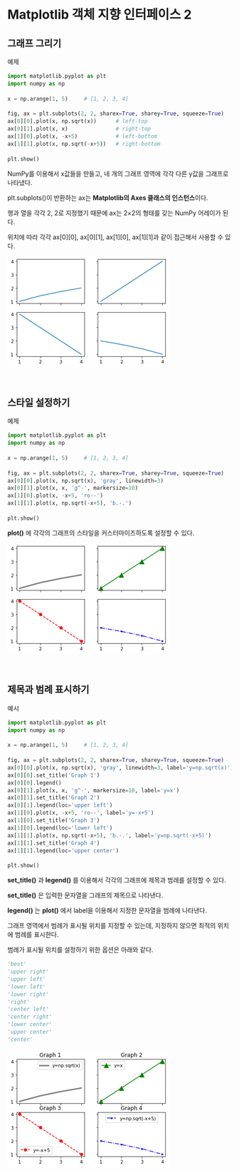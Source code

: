 # Matplotlib 객체 지향 인터페이스 2
## 그래프 그리기
예제  
```python
import matplotlib.pyplot as plt
import numpy as np

x = np.arange(1, 5)     # [1, 2, 3, 4]

fig, ax = plt.subplots(2, 2, sharex=True, sharey=True, squeeze=True)
ax[0][0].plot(x, np.sqrt(x))      # left-top
ax[0][1].plot(x, x)               # right-top
ax[1][0].plot(x, -x+5)            # left-bottom
ax[1][1].plot(x, np.sqrt(-x+5))   # right-bottom

plt.show()
```
NumPy를 이용해서 x값들을 만들고, 네 개의 그래프 영역에 각각 다른 y값을 그래프로 나타냈다.

plt.subplots()이 반환하는 ax는 **Matplotlib의 Axes 클래스의 인스턴스**이다.

행과 열을 각각 2, 2로 지정했기 때문에 ax는 2×2의 형태를 갖는 NumPy 어레이가 된다.

위치에 따라 각각 ax[0][0], ax[0][1], ax[1][0], ax[1][1]과 같이 접근해서 사용할 수 있다.  

![](Images/2023-05-07-14-39-40.png)

</br>

## 스타일 설정하기
예제  
```python
import matplotlib.pyplot as plt
import numpy as np

x = np.arange(1, 5)     # [1, 2, 3, 4]

fig, ax = plt.subplots(2, 2, sharex=True, sharey=True, squeeze=True)
ax[0][0].plot(x, np.sqrt(x), 'gray', linewidth=3)
ax[0][1].plot(x, x, 'g^-', markersize=10)
ax[1][0].plot(x, -x+5, 'ro--')
ax[1][1].plot(x, np.sqrt(-x+5), 'b.-.')

plt.show()
```
**plot()** 에 각각의 그래프의 스타일을 커스터마이즈하도록 설정할 수 있다.

![](Images/2023-05-07-14-40-33.png)

</br>

## 제목과 범례 표시하기
예시  
```python
import matplotlib.pyplot as plt
import numpy as np

x = np.arange(1, 5)     # [1, 2, 3, 4]

fig, ax = plt.subplots(2, 2, sharex=True, sharey=True, squeeze=True)
ax[0][0].plot(x, np.sqrt(x), 'gray', linewidth=3, label='y=np.sqrt(x)')
ax[0][0].set_title('Graph 1')
ax[0][0].legend()
ax[0][1].plot(x, x, 'g^-', markersize=10, label='y=x')
ax[0][1].set_title('Graph 2')
ax[0][1].legend(loc='upper left')
ax[1][0].plot(x, -x+5, 'ro--', label='y=-x+5')
ax[1][0].set_title('Graph 3')
ax[1][0].legend(loc='lower left')
ax[1][1].plot(x, np.sqrt(-x+5), 'b.-.', label='y=np.sqrt(-x+5)')
ax[1][1].set_title('Graph 4')
ax[1][1].legend(loc='upper center')

plt.show()
```
**set_title()** 과 **legend()** 를 이용해서 각각의 그래프에 제목과 범례를 설정할 수 있다.

**set_title()** 은 입력한 문자열을 그래프의 제목으로 나타낸다.

**legend()** 는 **plot()** 에서 label을 이용해서 지정한 문자열을 범례에 나타낸다.

그래프 영역에서 범례가 표시될 위치를 지정할 수 있는데, 지정하지 않으면 최적의 위치에 범례를 표시한다.

범례가 표시될 위치를 설정하기 위한 옵션은 아래와 같다.
```python
'best'
'upper right'
'upper left'
'lower left'
'lower right'
'right'
'center left'
'center right'
'lower center'
'upper center'
'center'
```
![](Images/2023-05-07-14-42-29.png)